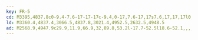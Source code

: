 ```yaml
---
key: FR-5
cd: M3395,4837.8c0-9.4-7.6-17-17-17c-9.4,0-17,7.6-17,17s7.6,17,17,17l0,0,,,,C3387.4,4854.8,3395,4847.2,3395,4837.8z
ld: M3360.4,4837.4,3066.5,4837.8,3021.4,4952.5,2632.5,4948.5
ad: M2568.9,4947.9c29.9,11.9,66.9,32,89.8,53.2l-17.7-52.5l18.6-52.1,,,,,C2636.2,4917.2,2598.9,4936.6,2568.9,4947.9z
---
```


